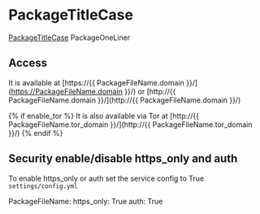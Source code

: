 # PackageTitleCase

[PackageTitleCase](PackageURL) PackageOneLiner

## Access

It is available at [https://{{ PackageFileName.domain }}/](https://PackageFileName.domain }}/) or [http://{{ PackageFileName.domain }}/](http://{{ PackageFileName.domain }}/)

{% if enable_tor %}
It is also available via Tor at [http://{{ PackageFileName.tor_domain }}/](http://{{ PackageFileName.tor_domain }}/)
{% endif %}

## Security enable/disable https_only and auth

To enable https_only or auth set the service config to True
`settings/config.yml`

PackageFileName:
  https_only: True
  auth: True